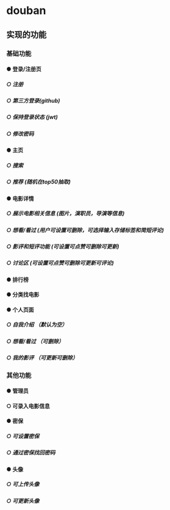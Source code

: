 # douban

## 实现的功能

### 基础功能

#### ● 登录/注册页
##### ○ 注册
##### ○ 第三方登录(github)
##### ○ 保持登录状态 (jwt)
##### ○ 修改密码
#### ● 主页
##### ○ 搜索
##### ○ 推荐 (随机在top50抽取)
#### ● 电影详情
##### ○ 展示电影相关信息 (图片，演职员，导演等信息)
##### ○ 想看/看过      (用户可设置可删除，可选择输入存储标签和简短评论)
##### ○ 影评和短评功能   (可设置可点赞可删除可更新)
##### ○ 讨论区          (可设置可点赞可删除可更新可评论)
#### ● 排行榜
#### ● 分类找电影
#### ● 个人页面
##### ○ 自我介绍  （默认为空）
##### ○ 想看/看过 （可删除）
##### ○ 我的影评  （可更新可删除）

### 其他功能
#### ● 管理员
#### ○ 可录入电影信息
#### ● 密保
##### ○ 可设置密保
##### ○ 通过密保找回密码
#### ● 头像
##### ○ 可上传头像
##### ○ 可更新头像